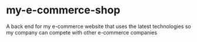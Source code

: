 # my-e-commerce-shop

A back end for my e-commerce website that uses the latest technologies so my company can compete with other e-commerce companies
